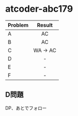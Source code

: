 # atcoder-abc179

| Problem | Result |
| :--- | :---: |
| A | AC |
| B | AC |
| C | WA -> AC |
| D | - |
| E | - |
| F | - |

## D問題
DP、あとでフォロー